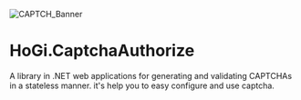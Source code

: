 ﻿![CAPTCH_Banner](https://github.com/user-attachments/assets/ccf11397-3737-4bcb-9133-e8caa88466fd)
# HoGi.CaptchaAuthorize
A library in .NET web applications for generating and validating CAPTCHAs in a stateless manner.
it's help you to easy configure and use captcha.
